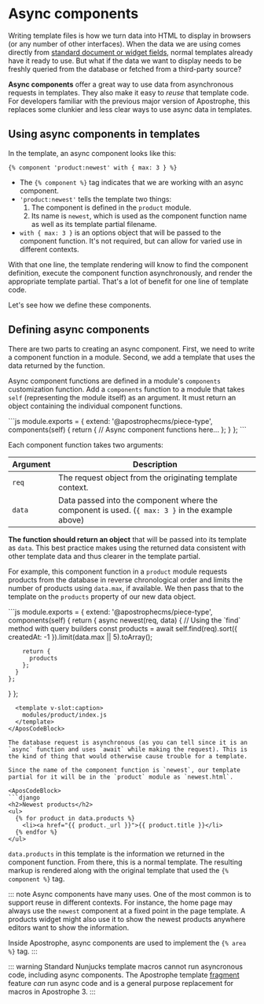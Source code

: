 # Async components

Writing template files is how we turn data into HTML to display in browsers (or any number of other interfaces). When the data we are using comes directly from [standard document or widget fields](/reference/field-types), normal templates already have it ready to use. But what if the data we want to display needs to be freshly queried from the database or fetched from a third-party source?

**Async components** offer a great way to use data from asynchronous requests in templates. They also make it easy to *reuse* that template code. For developers familiar with the previous major version of Apostrophe, this replaces some clunkier and less clear ways to use async data in templates.

## Using async components in templates

In the template, an async component looks like this:

```django
{% component 'product:newest' with { max: 3 } %}
```

- The `{% component %}` tag indicates that we are working with an async component.
- `'product:newest'` tells the template two things:
  1. The component is defined in the `product` module.
  2. Its name is `newest`, which is used as the component function name as well as its template partial filename.
- `with { max: 3 }` is an options object that will be passed to the component function. It's not required, but can allow for varied use in different contexts.

With that one line, the template rendering will know to find the component definition, execute the component function asynchronously, and render the appropriate template partial. That's a lot of benefit for one line of template code.

Let's see how we define these components.

## Defining async components

There are two parts to creating an async component. First, we need to write a component function in a module. Second, we add a template that uses the data returned by the function.

Async component functions are defined in a module's `components` customization function. Add a `components` function to a module that takes `self` (representing the module itself) as an argument. It must return an object containing the individual component functions.

<AposCodeBlock>
```js
module.exports = {
  extend: '@apostrophecms/piece-type',
  components(self) {
    return {
      // Async component functions here...
    };
  }
};
```
  <template v-slot:caption>
    modules/product/index.js
  </template>
</AposCodeBlock>


Each component function takes two arguments:

| Argument | Description |
| ------- | ------- |
| `req` | The request object from the originating template context. |
| `data` | Data passed into the component where the component is used. (`{ max: 3 }` in the example above) |

**The function should return an object** that will be passed into its template as `data`. This best practice makes using the returned data consistent with other template data and thus clearer in the template partial.

For example, this component function in a `product` module requests products from the database in reverse chronological order and limits the number of products using `data.max`, if available. We then pass that to the template on the `products` property of our new data object.

<AposCodeBlock>
```js
module.exports = {
  extend: '@apostrophecms/piece-type',
  components(self) {
    return {
      async newest(req, data) {
        // Using the `find` method with query builders
        const products = await self.find(req).sort({
          createdAt: -1
        }).limit(data.max || 5).toArray();

        return {
          products
        };
      }
    };
  }
};
```
  <template v-slot:caption>
    modules/product/index.js
  </template>
</AposCodeBlock>

The database request is asynchronous (as you can tell since it is an `async` function and uses `await` while making the request). This is the kind of thing that would otherwise cause trouble for a template.

Since the name of the component function is `newest`, our template partial for it will be in the `product` module as `newest.html`.

<AposCodeBlock>
```django
<h2>Newest products</h2>
<ul>
  {% for product in data.products %}
    <li><a href="{{ product._url }}">{{ product.title }}</li>
  {% endfor %}
</ul>
```
  <template v-slot:caption>
    modules/product/views/newest.html
  </template>
</AposCodeBlock>

`data.products` in this template is the information we returned in the component function. From there, this is a normal template. The resulting markup is rendered along with the original template that used the `{% component %}` tag.

::: note
Async components have many uses. One of the most common is to support reuse in different contexts. For instance, the home page may always use the `newest` component at a fixed point in the page template. A products widget might also use it to show the newest products anywhere editors want to show the information.

Inside Apostrophe, async components are used to implement the `{% area %}` tag.
:::

::: warning
Standard Nunjucks template macros cannot run asyncronous code, including async components. The Apostrophe template [fragment](fragments.md) feature *can* run async code and is a general purpose replacement for macros in Apostrophe 3.
:::

